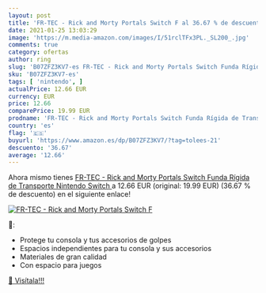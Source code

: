 ```yaml
---
layout: post
title: 'FR-TEC - Rick and Morty Portals Switch F al 36.67 % de descuento'
date: 2021-01-25 13:03:29
image: 'https://m.media-amazon.com/images/I/51rclTFx3PL._SL200_.jpg'
comments: true
category: ofertas
author: ring
slug: 'B07ZFZ3KV7-es FR-TEC - Rick and Morty Portals Switch Funda Rígida de...'
sku: 'B07ZFZ3KV7-es'
tags: [ 'nintendo', ]
actualPrice: 12.66 EUR
currency: EUR
price: 12.66
comparePrice: 19.99 EUR
prodname: 'FR-TEC - Rick and Morty Portals Switch Funda Rígida de Transporte  Nintendo Switch '
country: 'es'
flag: '🇪🇸'
buyurl: 'https://www.amazon.es/dp/B07ZFZ3KV7/?tag=tolees-21'
descuento: '36.67'
average: '12.66'
---
```


Ahora mismo tienes [FR-TEC - Rick and Morty Portals Switch Funda Rígida de Transporte  Nintendo Switch ](https://www.amazon.es/dp/B07ZFZ3KV7/?tag=tolees-21) a 12.66 EUR (original: 19.99 EUR) (36.67 %  de descuento) en el siguiente enlace!

[![FR-TEC - Rick and Morty Portals Switch F](https://m.media-amazon.com/images/I/51rclTFx3PL._SL200_.jpg)](https://www.amazon.es/dp/B07ZFZ3KV7/?tag=tolees-21)

🔎:

- Protege tu consola y tus accesorios de golpes
- Espacios independientes para tu consola y sus accesorios
- Materiales de gran calidad
- Con espacio para juegos

[🛒 Visítala!!!](https://www.amazon.es/dp/B07ZFZ3KV7/?tag=tolees-21)
